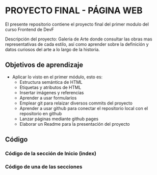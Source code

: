 # PROYECTO FINAL - PÁGINA WEB 
El presente repositorio contiene el proyecto final del primer modulo del curso Frontend de DevF

Descripción del proyecto: Galeria de Arte donde consultar las obras mas representativas de cada estilo, así como aprender sobre la definición y datos curiosos del arte a lo largo de la historia.

## Objetivos de aprendizaje
- Aplicar lo visto en el primer módulo, esto es:
  - Estructura semántica de HTML
  - Etiquetas y atributos de HTML
  - Insertar imágenes y referencias
  - Aprender a usar formularios 
  - Emplear git para relaizar diversos commits del proyecto
  - Aprender a usar github para conectar el repositorio local con el repositorio en github
  - Lanzar páginas mediante github pages
  - Elaborar un Readme para la presentación del proyecto
 
## Código 
### Código de la sección de Inicio (index) 

### Código de una de las secciones 

